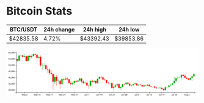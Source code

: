 # Bitcoin Stats

BTC/USDT|24h change|24h high|24h low|
|---|---|---|---|
|$42835.58|4.72%|$43392.43|$39853.86|

<img src="./chart.svg">
